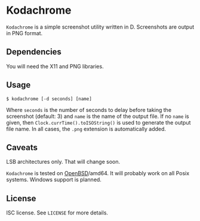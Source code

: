 Kodachrome
==========
`Kodachrome` is a simple screenshot utility written in D. Screenshots are
output in PNG format.

Dependencies
------------
You will need the X11 and PNG libraries.

Usage
-----
```
$ kodachrome [-d seconds] [name]
```
Where `seconds` is the number of seconds to delay before taking the
screenshot (default: 3) and `name` is the name of the output file. If no
`name` is given, then `Clock.currTime().toISOString()` is used to generate
the output file name. In all cases, the `.png` extension is automatically
added.

Caveats
-------
LSB architectures only. That will change soon.

`Kodachrome` is tested on [OpenBSD](https://www.openbsd.org/)/amd64. It
will probably work on all Posix systems. Windows support is planned.

License
-------
ISC license. See `LICENSE` for more details.
